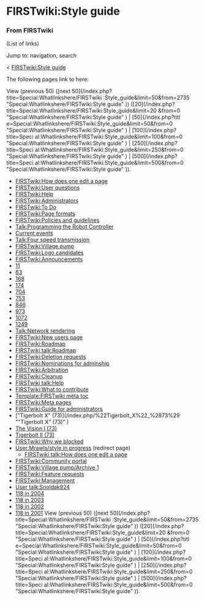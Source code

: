 # FIRSTwiki:Style guide

### From FIRSTwiki

(List of links)

Jump to: navigation, search

&lt; [FIRSTwiki:Style
guide](/index.php?title=FIRSTwiki:Style_guide&redirect=no "FIRSTwiki:Style
guide" )  

The following pages link to here:

View (previous 50) ([next 50](/index.php?title=Special:Whatlinkshere/FIRSTwiki
:Style_guide&limit=50&from=2735 "Special:Whatlinkshere/FIRSTwiki:Style guide"
)) ([20](/index.php?title=Special:Whatlinkshere/FIRSTwiki:Style_guide&limit=20
&from=0 "Special:Whatlinkshere/FIRSTwiki:Style guide" ) | [50](/index.php?titl
e=Special:Whatlinkshere/FIRSTwiki:Style_guide&limit=50&from=0
"Special:Whatlinkshere/FIRSTwiki:Style guide" ) | [100](/index.php?title=Speci
al:Whatlinkshere/FIRSTwiki:Style_guide&limit=100&from=0
"Special:Whatlinkshere/FIRSTwiki:Style guide" ) | [250](/index.php?title=Speci
al:Whatlinkshere/FIRSTwiki:Style_guide&limit=250&from=0
"Special:Whatlinkshere/FIRSTwiki:Style guide" ) | [500](/index.php?title=Speci
al:Whatlinkshere/FIRSTwiki:Style_guide&limit=500&from=0
"Special:Whatlinkshere/FIRSTwiki:Style guide" )).

  * [FIRSTwiki:How does one edit a page](/index.php/FIRSTwiki:How_does_one_edit_a_page "FIRSTwiki:How does one edit a page" )
  * [FIRSTwiki:User questions](/index.php/FIRSTwiki:User_questions "FIRSTwiki:User questions" )
  * [FIRSTwiki:Help](/index.php/FIRSTwiki:Help "FIRSTwiki:Help" )
  * [FIRSTwiki:Administrators](/index.php/FIRSTwiki:Administrators "FIRSTwiki:Administrators" )
  * [FIRSTwiki:To Do](/index.php/FIRSTwiki:To_Do "FIRSTwiki:To Do" )
  * [FIRSTwiki:Page formats](/index.php/FIRSTwiki:Page_formats "FIRSTwiki:Page formats" )
  * [FIRSTwiki:Policies and guidelines](/index.php/FIRSTwiki:Policies_and_guidelines "FIRSTwiki:Policies and guidelines" )
  * [Talk:Programming the Robot Controller](/index.php/Talk:Programming_the_Robot_Controller "Talk:Programming the Robot Controller" )
  * [Current events](/index.php/Current_events "Current events" )
  * [Talk:Four speed transmission](/index.php/Talk:Four_speed_transmission "Talk:Four speed transmission" )
  * [FIRSTwiki:Village pump](/index.php/FIRSTwiki:Village_pump "FIRSTwiki:Village pump" )
  * [FIRSTwiki:Logo candidates](/index.php/FIRSTwiki:Logo_candidates "FIRSTwiki:Logo candidates" )
  * [FIRSTwiki:Announcements](/index.php/FIRSTwiki:Announcements "FIRSTwiki:Announcements" )
  * [11](/index.php/11 "11" )
  * [63](/index.php/63 "63" )
  * [168](/index.php/168 "168" )
  * [174](/index.php/174 "174" )
  * [704](/index.php/704 "704" )
  * [753](/index.php/753 "753" )
  * [846](/index.php/846 "846" )
  * [973](/index.php/973 "973" )
  * [1072](/index.php/1072 "1072" )
  * [1249](/index.php/1249 "1249" )
  * [Talk:Network rendering](/index.php/Talk:Network_rendering "Talk:Network rendering" )
  * [FIRSTwiki:New users page](/index.php/FIRSTwiki:New_users_page "FIRSTwiki:New users page" )
  * [FIRSTwiki:Roadmap](/index.php/FIRSTwiki:Roadmap "FIRSTwiki:Roadmap" )
  * [FIRSTwiki talk:Roadmap](/index.php/FIRSTwiki_talk:Roadmap "FIRSTwiki talk:Roadmap" )
  * [FIRSTwiki:Deletion requests](/index.php/FIRSTwiki:Deletion_requests "FIRSTwiki:Deletion requests" )
  * [FIRSTwiki:Nominations for adminship](/index.php/FIRSTwiki:Nominations_for_adminship "FIRSTwiki:Nominations for adminship" )
  * [FIRSTwiki:Arbitration](/index.php/FIRSTwiki:Arbitration "FIRSTwiki:Arbitration" )
  * [FIRSTwiki:Cleanup](/index.php/FIRSTwiki:Cleanup "FIRSTwiki:Cleanup" )
  * [FIRSTwiki talk:Help](/index.php/FIRSTwiki_talk:Help "FIRSTwiki talk:Help" )
  * [FIRSTwiki:What to contribute](/index.php/FIRSTwiki:What_to_contribute "FIRSTwiki:What to contribute" )
  * [Template:FIRSTwiki meta toc](/index.php/Template:FIRSTwiki_meta_toc "Template:FIRSTwiki meta toc" )
  * [FIRSTwiki:Meta pages](/index.php/FIRSTwiki:Meta_pages "FIRSTwiki:Meta pages" )
  * [FIRSTwiki:Guide for administrators](/index.php/FIRSTwiki:Guide_for_administrators "FIRSTwiki:Guide for administrators" )
  * ["Tigerbolt X" (73)](/index.php/%22Tigerbolt_X%22_%2873%29 ""Tigerbolt X" \(73\)" )
  * [The Vision I (73)](/index.php/The_Vision_I_%2873%29 "The Vision I \(73\)" )
  * [Tigerbolt II (73)](/index.php/Tigerbolt_II_%2873%29 "Tigerbolt II \(73\)" )
  * [FIRSTwiki:Why we blocked](/index.php/FIRSTwiki:Why_we_blocked "FIRSTwiki:Why we blocked" )
  * [User:Mrawls/style in progress](/index.php?title=User:Mrawls/style_in_progress&redirect=no "User:Mrawls/style in progress" ) (redirect page) 
    * [FIRSTwiki talk:How does one edit a page](/index.php/FIRSTwiki_talk:How_does_one_edit_a_page "FIRSTwiki talk:How does one edit a page" )
  * [FIRSTwiki:Community portal](/index.php/FIRSTwiki:Community_portal "FIRSTwiki:Community portal" )
  * [FIRSTwiki:Village pump/Archive 1](/index.php/FIRSTwiki:Village_pump/Archive_1 "FIRSTwiki:Village pump/Archive 1" )
  * [FIRSTwiki:Feature requests](/index.php/FIRSTwiki:Feature_requests "FIRSTwiki:Feature requests" )
  * [FIRSTwiki:Management](/index.php/FIRSTwiki:Management "FIRSTwiki:Management" )
  * [User talk:Snoldak924](/index.php/User_talk:Snoldak924 "User talk:Snoldak924" )
  * [118 in 2004](/index.php/118_in_2004 "118 in 2004" )
  * [118 in 2003](/index.php/118_in_2003 "118 in 2003" )
  * [118 in 2002](/index.php/118_in_2002 "118 in 2002" )
  * [118 in 2001](/index.php/118_in_2001 "118 in 2001" )
View (previous 50) ([next 50](/index.php?title=Special:Whatlinkshere/FIRSTwiki
:Style_guide&limit=50&from=2735 "Special:Whatlinkshere/FIRSTwiki:Style guide"
)) ([20](/index.php?title=Special:Whatlinkshere/FIRSTwiki:Style_guide&limit=20
&from=0 "Special:Whatlinkshere/FIRSTwiki:Style guide" ) | [50](/index.php?titl
e=Special:Whatlinkshere/FIRSTwiki:Style_guide&limit=50&from=0
"Special:Whatlinkshere/FIRSTwiki:Style guide" ) | [100](/index.php?title=Speci
al:Whatlinkshere/FIRSTwiki:Style_guide&limit=100&from=0
"Special:Whatlinkshere/FIRSTwiki:Style guide" ) | [250](/index.php?title=Speci
al:Whatlinkshere/FIRSTwiki:Style_guide&limit=250&from=0
"Special:Whatlinkshere/FIRSTwiki:Style guide" ) | [500](/index.php?title=Speci
al:Whatlinkshere/FIRSTwiki:Style_guide&limit=500&from=0
"Special:Whatlinkshere/FIRSTwiki:Style guide" )).

